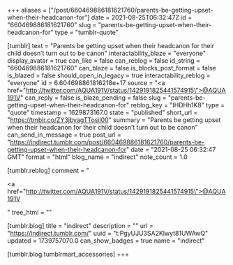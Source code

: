 +++
aliases = ["/post/660469886181621760/parents-be-getting-upset-when-their-headcanon-for"]
date = 2021-08-25T06:32:47Z
id = "660469886181621760"
slug = "parents-be-getting-upset-when-their-headcanon-for"
type = "tumblr-quote"

[tumblr]
text = "Parents be getting upset when their headcanon for their child doesn&rsquo;t turn out to be canon"
interactability_blaze = "everyone"
display_avatar = true
can_like = false
can_reblog = false
id_string = "660469886181621760"
can_blaze = false
is_blocks_post_format = false
is_blazed = false
should_open_in_legacy = true
interactability_reblog = "everyone"
id = 6.604698861816218e+17
source = "<a href=\"http://twitter.com/AQUA191V/status/1429191825441574915\">@AQUA191V</a>"
can_reply = false
is_blaze_pending = false
slug = "parents-be-getting-upset-when-their-headcanon-for"
reblog_key = "IHDHh1K8"
type = "quote"
timestamp = 1629873167.0
state = "published"
short_url = "https://tmblr.co/ZY3jbyagTTosii00"
summary = "Parents be getting upset when their headcanon for their child doesn’t turn out to be canon"
can_send_in_message = true
post_url = "https://indirect.tumblr.com/post/660469886181621760/parents-be-getting-upset-when-their-headcanon-for"
date = "2021-08-25 06:32:47 GMT"
format = "html"
blog_name = "indirect"
note_count = 1.0

[tumblr.reblog]
comment = "<p><a href=\"http://twitter.com/AQUA191V/status/1429191825441574915\">@AQUA191V</a></p>"
tree_html = ""

[tumblr.blog]
title = "indirect"
description = ""
url = "https://indirect.tumblr.com/"
uuid = "t:PgyUJU3SA2Klwyt81UWAwQ"
updated = 1739757070.0
can_show_badges = true
name = "indirect"

[tumblr.blog.tumblrmart_accessories]
+++
